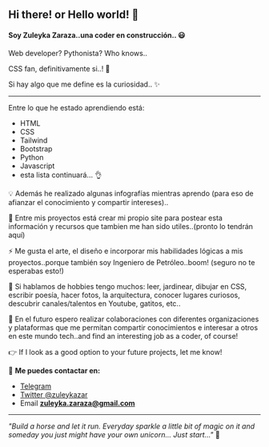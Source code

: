 ## Hi there! or Hello world! :raising_hand:

#### Soy Zuleyka Zaraza..una coder en construcción.. 😃

Web developer? Pythonista? Who knows..

CSS fan, definitivamente si..! :gift_heart:

Si hay algo que me define es la curiosidad.. ✨

___

Entre lo que he estado aprendiendo está:

- HTML
- CSS 
- Tailwind
- Bootstrap
- Python
- Javascript
- esta lista continuará... :ok_hand:

:bulb: Además he realizado algunas infografías mientras aprendo (para eso de afianzar el conocimiento y compartir intereses)..

:bookmark_tabs: Entre mis proyectos está crear mi propio site para postear esta información y recursos que tambien me han sido utiles..(pronto lo tendrán aquí)

⚡ Me gusta el arte, el diseño e incorporar mis habilidades lógicas a mis proyectos..porque también soy Ingeniero de Petróleo..boom! (seguro no te esperabas esto!)

:herb: Si hablamos de hobbies tengo muchos: leer, jardinear, dibujar en CSS, escribir poesía, hacer fotos, la arquitectura, conocer lugares curiosos, descubrir canales/talentos en Youtube, gatitos, etc.. 

🤞 En el futuro espero realizar colaboraciones con diferentes organizaciones y plataformas que me permitan compartir conocimientos e interesar a otros en este mundo tech..and find an interesting job as a coder, of course!

:point_right: If I look as a good option to your future projects, let me know! 

:love_letter: **Me puedes contactar en:** 
- [Telegram](https://t.me/zuleykaZar)  
- [Twitter @zuleykazar](https://twitter.com/zuleykazar?s=08)
- Email **zuleyka.zaraza@gmail.com**

___

*"Build a horse and let it run. Everyday sparkle a little bit of magic on it and someday you just might have your own unicorn...
Just start..."*
:unicorn:
